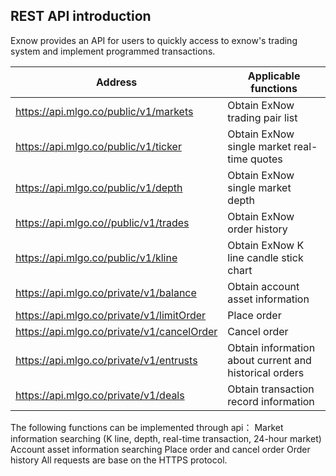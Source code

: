 ## REST API introduction
Exnow provides an API for users to quickly access to exnow's trading system and implement programmed transactions. 

|Address     |Applicable functions    |
| ------ | ------ |
| https://api.mlgo.co/public/v1/markets | Obtain ExNow trading pair list |
| https://api.mlgo.co/public/v1/ticker  | Obtain ExNow single market real-time quotes |
| https://api.mlgo.co/public/v1/depth | Obtain ExNow single market depth  |
| https://api.mlgo.co//public/v1/trades  | Obtain ExNow order history |
| https://api.mlgo.co/public/v1/kline  | Obtain ExNow K line candle stick chart |
| https://api.mlgo.co/private/v1/balance | Obtain account asset information |
| https://api.mlgo.co/private/v1/limitOrder | Place order |
| https://api.mlgo.co/private/v1/cancelOrder | Cancel order |
| https://api.mlgo.co/private/v1/entrusts | Obtain information about current and historical orders |
| https://api.mlgo.co/private/v1/deals | Obtain transaction record information |



The following functions can be implemented through api：
Market information searching (K line, depth, real-time transaction, 24-hour market)
Account asset information searching
Place order and cancel order
Order history
All requests are base on the HTTPS protocol.
